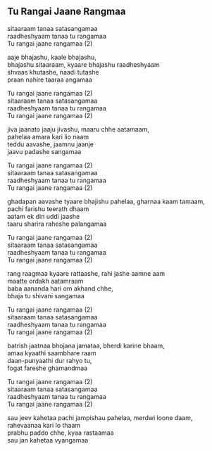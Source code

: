 ## Tu Rangai Jaane Rangmaa

sitaaraam tanaa satasangamaa  
raadheshyaam tanaa tu rangamaa  
Tu rangai jaane rangamaa (2)

aaje bhajashu, kaale bhajashu,  
bhajashu sitaaraam, kyaare bhajashu raadheshyaam  
shvaas khutashe, naadi tutashe  
praan nahire taaraa angamaa

Tu rangai jaane rangamaa (2)  
sitaaraam tanaa satasangamaa  
raadheshyaam tanaa tu rangamaa  
Tu rangai jaane rangamaa (2)

jiva jaanato jaaju jivashu, maaru chhe aatamaam,  
pahelaa amara kari lio naam  
teddu aavashe, jaamnu jaanje  
jaavu padashe sangamaa

Tu rangai jaane rangamaa (2)  
sitaaraam tanaa satasangamaa  
raadheshyaam tanaa tu rangamaa  
Tu rangai jaane rangamaa (2)

ghadapan aavashe tyaare bhajishu pahelaa, gharnaa kaam tamaam,  
pachi farishu teerath dhaam  
aatam ek din uddi jaashe  
taaru sharira raheshe palangamaa

Tu rangai jaane rangamaa (2)  
sitaaraam tanaa satasangamaa  
raadheshyaam tanaa tu rangamaa  
Tu rangai jaane rangamaa (2)

rang raagmaa kyaare rattaashe, rahi jashe aamne aam  
maatte ordakh aatamraam  
baba aananda hari om akhand chhe,  
bhaja tu shivani sangamaa

Tu rangai jaane rangamaa (2)  
sitaaraam tanaa satasangamaa  
raadheshyaam tanaa tu rangamaa  
Tu rangai jaane rangamaa (2)

batrish jaatnaa bhojana jamataa, bherdi karine bhaam,  
amaa kyaathi saambhare raam  
daan-punyaathi dur rahyo tu,  
fogat fareshe ghamandmaa

Tu rangai jaane rangamaa (2)  
sitaaraam tanaa satasangamaa  
raadheshyaam tanaa tu rangamaa  
Tu rangai jaane rangamaa (2)

sau jeev kahetaa pachi jampishau pahelaa, merdwi loone daam,  
rahevaanaa kari lo thaam  
prabhu paddo chhe, kyaa rastaamaa  
sau jan kahetaa vyangamaa


